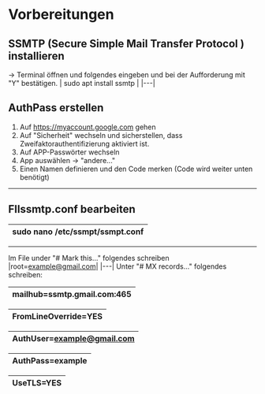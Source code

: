 # Vorbereitungen
## SSMTP (Secure Simple Mail Transfer Protocol ) installieren
-> Terminal öffnen und folgendes eingeben und bei der Aufforderung mit "Y" bestätigen.
| sudo apt install ssmtp |
|---|

## AuthPass erstellen
1. Auf https://myaccount.google.com gehen
2. Auf "Sicherheit" wechseln und sicherstellen, dass Zweifaktorauthentifizierung aktiviert ist.
3. Auf APP-Passwörter wechseln
4. App auswählen -> "andere..."
5. Einen Namen definieren und den Code merken (Code wird weiter unten benötigt)

---
## FIlssmtp.conf bearbeiten
| sudo nano /etc/ssmpt/ssmpt.conf|
|---|
---
Im File under "# Mark this..." folgendes schreiben
|root=example@gmail.com|
|---|
Unter "# MX records..." folgendes schreiben:

| mailhub=ssmtp.gmail.com:465 |
|---|

|FromLineOverride=YES|
|---|

|AuthUser=example@gmail.com|
|---|

|AuthPass=example|
|---|

|UseTLS=YES|
|---|

